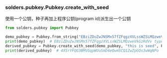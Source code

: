 ### solders.pubkey.Pubkey.create_with_seed
使用一个公钥，种子再加上程序公钥(program id)派生出一个公钥

```python
from solders.pubkey import Pubkey

demo_pubkey = Pubkey.from_string("EBziZDuZwJNSMx57fZFqgzXVLssWZSLMQzweVkGzRdVv")
print(demo_pubkey)  # EBziZDuZwJNSMx57fZFqgzXVLssWZSLMQzweVkGzRdVv type: Pubkey 
derived_pubkey = Pubkey.create_with_seed(demo_pubkey, "this is seed", Pubkey.from_string("1"*32))
print(derived_pubkey)  # 4XSrYFQG3BMVGqpWUuSmD4eQwmSCQ1ZwZpGQs3wWqNPo
```
